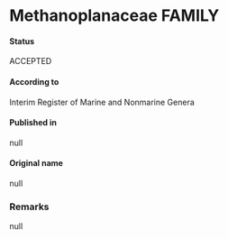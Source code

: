 Methanoplanaceae FAMILY
=======

#### Status
ACCEPTED

#### According to
Interim Register of Marine and Nonmarine Genera

#### Published in
null

#### Original name
null

### Remarks
null